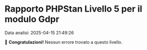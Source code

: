 # Rapporto PHPStan Livello 5 per il modulo Gdpr

Data analisi: 2025-04-15 21:49:26

🎉 **Congratulazioni!** Nessun errore trovato a questo livello.
